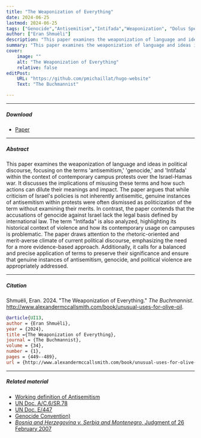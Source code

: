 ```yaml
---
title: "The Weaponization of Everything" 
date: 2024-06-25
lastmod: 2024-06-25
tags: ["Genocide","Antisemitism","Intifada","Weaponization", "Dolus Specialis", "Intent", "International Court of Justice"]
author: ["Eran Shmuëli"]
description: "This paper examines the weaponization of language and ideas in political discourse. Published in the The Buchmannist, 2024." 
summary: "This paper examines the weaponization of language and ideas in political discourse, focusing on the terms 'antisemitism,' 'genocide,' and 'Intifada' within the context of contemporary campus protests over the Israel-Hamas war." 
cover:
    image: ""
    alt: "The Weaponization of Everything"
    relative: false
editPost:
    URL: "https://github.com/pmichaillat/hugo-website"
    Text: "The Buchmannist"

---
```


---

##### Download

+ [Paper](The_Weaponization_of_Everything.pdf)

---

##### Abstract

This paper examines the weaponization of language and ideas in political discourse, focusing on the terms 'antisemitism,' 'genocide,' and 'Intifada' within the context of contemporary campus protests over the Israel-Hamas war. It discusses the implications of misusing these terms and how such actions can dilute their meanings and impact. The paper argues that while criticism of Israel's policies is not inherently antisemitic, genuine instances of antisemitism within protests were often dismissed as politicization of the term without examining their merits. In contrast, the paper contends that the accusations of genocide against Israel lack the legal basis defined by international law. The term "Intifada" is also analyzed, highlighting its historical context of violence and how its contemporary usage on campuses is problematic. The paper draws attention to the rhetoric-oriented and merit-averse climate of current political discourse, emphasizing the need for a more evidence-based approach. Additionally, it calls for a balanced and precise application of terms to preserve their significance and ensure that genuine instances of antisemitism, genocide, and political violence are appropriately addressed. 

---

##### Citation

Shmuëli, Eran. 2024. "The Weaponization of Everything." *The Buchmannist*. http://www.alexandermccallsmith.com/book/unusual-uses-for-olive-oil.

```BibTeX
@article{UI13,
author = {Eran Shmuëli},
year = {2024},
title ={The Weaponization of Everything},
journal = {The Buchmannist},
volume = {34},
number = {1},
pages = {449--489},
url = {http://www.alexandermccallsmith.com/book/unusual-uses-for-olive-oil}}
```

---

##### Related material

+ [Working definition of Antisemitism](https://holocaustremembrance.com/resources/working-definition-antisemitism)
+ [UN Doc. A/C.6/SR.78](https://undocs.org/A/C.6/SR.78)
+ [UN Doc. E/447](https://digitallibrary.un.org/record/611058/files/E_447-EN.pdf)
+ [Genocide Convention)](https://www.ohchr.org/en/instruments-mechanisms/instruments/convention-prevention-and-punishment-crime-genocide)
+ [_Bosnia and Herzegovina v. Serbia and Montenegro_, Judgment of 26 February 2007](https://icj-cij.org/sites/default/files/case-related/91/091-20070226-JUD-01-00-EN.pdf)

